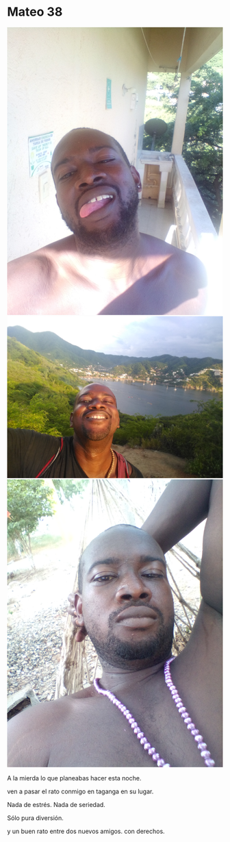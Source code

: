 # Mateo 38

<img src="/imagery/mateo-on-the-balcony-at-the-embassy.jpg" alt= "" wdidth="225" heigaht="225">

<img src="/imagery/mateo-taganga-playa-blanca.jpg" alt= "" widdth="225" heiaght="225">

<img src="/imagery/mateo-taganga-hammock-life.jpg" alt= "" widdth="225" heiaght="225">

A la mierda lo que planeabas hacer esta noche.

ven a pasar el rato conmigo en taganga en su lugar.

Nada de estrés. Nada de seriedad.

Sólo pura diversión.

y un buen rato entre dos nuevos amigos. con derechos.
